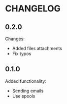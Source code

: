 CHANGELOG
=========

0.2.0
-----

Changes:

 * Added files attachments
 * Fix typos 

0.1.0
-----

Added functionality:

 * Sending emails
 * Use spools
